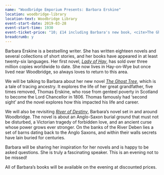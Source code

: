 ```yaml
---
name: "Woodbridge Emporium Presents: Barbara Erskine"
location: woodbridge-library
location-text: Woodbridge Library
event-start-date: 2019-03-28
event-start-time: 1930
event-ticket-price: "10; £14 including Barbara's new book, <cite>The Ghost Tree</cite>"
breadcrumb: y
---
```


Barbara Erskine is a bestselling writer. She has written eighteen novels and several collections of short stories, and her books have appeared in at least twenty-six languages. Her first novel, [<cite>Lady of Hay</cite>](https://suffolk.spydus.co.uk/cgi-bin/spydus.exe/ENQ/OPAC/BIBENQ?BRN=82500), has sold over three million copies worldwide to date. She now lives in Hay-on-Wye but once lived near Woodbridge, so always loves to return to this area.

We will be talking to Barbara about her new novel [<cite>The Ghost Tree</cite>](https://suffolk.spydus.co.uk/cgi-bin/spydus.exe/ENQ/OPAC/BIBENQ?BRN=2391949), which is a tale of tracing ancestry. It explores the life of her great grandfather, five times removed, Thomas Erskine, who rose from genteel poverty in Scotland to become the Lord Chancellor in 1806. Thomas famously had ‘second sight’ and the novel explores how this impacted his life and career.

We will also be revisiting [<cite>River of Destiny</cite>](https://suffolk.spydus.co.uk/cgi-bin/spydus.exe/ENQ/OPAC/BIBENQ?BRN=91711), Barbara’s novel set in and around Woodbridge. The novel is about an Anglo-Saxon burial ground that must not be disturbed, a Victorian tragedy of forbidden love, and an ancient curse whose power grows ever stronger. On the banks of the River Deben lies a set of barns dating back to the Anglo Saxons, and within their walls secrets have lain buried for centuries.

Barbara will be sharing her inspiration for her novels and is happy to be asked questions. She is truly a fascinating speaker. This is an evening not to be missed!

All of Barbara’s books will be available on the evening at discounted prices.

